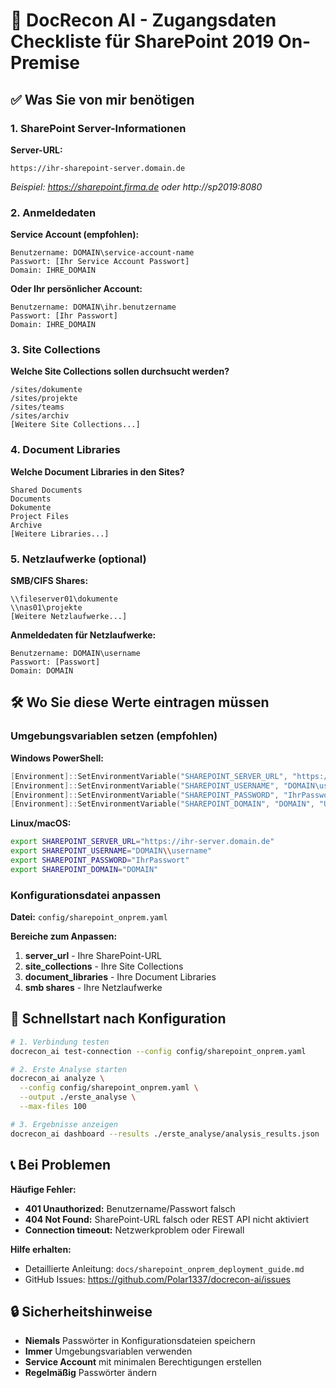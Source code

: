 # 🔐 DocRecon AI - Zugangsdaten Checkliste für SharePoint 2019 On-Premise

## ✅ Was Sie von mir benötigen

### 1. SharePoint Server-Informationen

**Server-URL:**
```
https://ihr-sharepoint-server.domain.de
```
*Beispiel: https://sharepoint.firma.de oder http://sp2019:8080*

### 2. Anmeldedaten

**Service Account (empfohlen):**
```
Benutzername: DOMAIN\service-account-name
Passwort: [Ihr Service Account Passwort]
Domain: IHRE_DOMAIN
```

**Oder Ihr persönlicher Account:**
```
Benutzername: DOMAIN\ihr.benutzername
Passwort: [Ihr Passwort]
Domain: IHRE_DOMAIN
```

### 3. Site Collections

**Welche Site Collections sollen durchsucht werden?**
```
/sites/dokumente
/sites/projekte
/sites/teams
/sites/archiv
[Weitere Site Collections...]
```

### 4. Document Libraries

**Welche Document Libraries in den Sites?**
```
Shared Documents
Documents
Dokumente
Project Files
Archive
[Weitere Libraries...]
```

### 5. Netzlaufwerke (optional)

**SMB/CIFS Shares:**
```
\\fileserver01\dokumente
\\nas01\projekte
[Weitere Netzlaufwerke...]
```

**Anmeldedaten für Netzlaufwerke:**
```
Benutzername: DOMAIN\username
Passwort: [Passwort]
Domain: DOMAIN
```

## 🛠️ Wo Sie diese Werte eintragen müssen

### Umgebungsvariablen setzen (empfohlen)

**Windows PowerShell:**
```powershell
[Environment]::SetEnvironmentVariable("SHAREPOINT_SERVER_URL", "https://ihr-server.domain.de", "User")
[Environment]::SetEnvironmentVariable("SHAREPOINT_USERNAME", "DOMAIN\username", "User")
[Environment]::SetEnvironmentVariable("SHAREPOINT_PASSWORD", "IhrPasswort", "User")
[Environment]::SetEnvironmentVariable("SHAREPOINT_DOMAIN", "DOMAIN", "User")
```

**Linux/macOS:**
```bash
export SHAREPOINT_SERVER_URL="https://ihr-server.domain.de"
export SHAREPOINT_USERNAME="DOMAIN\\username"
export SHAREPOINT_PASSWORD="IhrPasswort"
export SHAREPOINT_DOMAIN="DOMAIN"
```

### Konfigurationsdatei anpassen

**Datei:** `config/sharepoint_onprem.yaml`

**Bereiche zum Anpassen:**
1. **server_url** - Ihre SharePoint-URL
2. **site_collections** - Ihre Site Collections
3. **document_libraries** - Ihre Document Libraries
4. **smb shares** - Ihre Netzlaufwerke

## 🚀 Schnellstart nach Konfiguration

```bash
# 1. Verbindung testen
docrecon_ai test-connection --config config/sharepoint_onprem.yaml

# 2. Erste Analyse starten
docrecon_ai analyze \
  --config config/sharepoint_onprem.yaml \
  --output ./erste_analyse \
  --max-files 100

# 3. Ergebnisse anzeigen
docrecon_ai dashboard --results ./erste_analyse/analysis_results.json
```

## 📞 Bei Problemen

**Häufige Fehler:**
- **401 Unauthorized:** Benutzername/Passwort falsch
- **404 Not Found:** SharePoint-URL falsch oder REST API nicht aktiviert
- **Connection timeout:** Netzwerkproblem oder Firewall

**Hilfe erhalten:**
- Detaillierte Anleitung: `docs/sharepoint_onprem_deployment_guide.md`
- GitHub Issues: https://github.com/Polar1337/docrecon-ai/issues

## 🔒 Sicherheitshinweise

- **Niemals** Passwörter in Konfigurationsdateien speichern
- **Immer** Umgebungsvariablen verwenden
- **Service Account** mit minimalen Berechtigungen erstellen
- **Regelmäßig** Passwörter ändern

